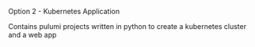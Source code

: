Option 2 - Kubernetes Application

Contains pulumi projects written in python to create a kubernetes cluster and a web app
